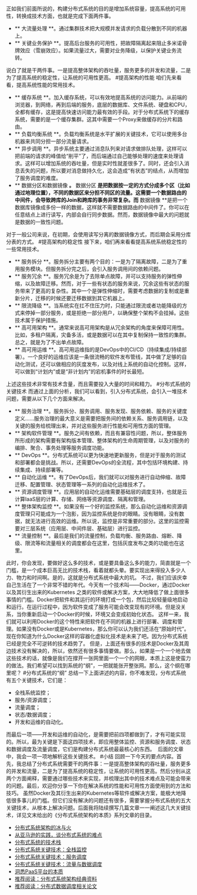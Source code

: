 正如我们前面所说的，构建分布式系统的目的是增加系统容量，提高系统的可用性，转换成技术方面，也就是完成下面两件事。

* ** 大流量处理 **。通过集群技术把大规模并发请求的负载分散到不同的机器上。
* ** 关键业务保护 **。提高后台服务的可用性，把故障隔离起来阻止多米诺骨牌效应（雪崩效应）。如果流量过大，需要对业务降级，以保护关键业务流转。

说白了就是干两件事。一是提高整体架构的吞吐量，服务更多的并发和流量，二是为了提高系统的稳定性，让系统的可用性更高。
#提高架构的性能
咱们先来看看，提高系统性能的常用技术。
<img src="https://static001.geekbang.org/resource/image/a9/17/a9edeae125a80f381003d8d9d0056317.png" alt="" />

* ** 缓存系统 **。加入缓存系统，可以有效地提高系统的访问能力。从前端的浏览器，到网络，再到后端的服务，底层的数据库、文件系统、硬盘和CPU，全都有缓存，这是提高快速访问能力最有效的手段。对于分布式系统下的缓存系统，需要的是一个缓存集群。这其中需要一个Proxy来做缓存的分片和路由。
* ** 负载均衡系统 **。负载均衡系统是水平扩展的关键技术，它可以使用多台机器来共同分担一部分流量请求。
* ** 异步调用 **。异步系统主要通过消息队列来对请求做排队处理，这样可以把前端的请求的峰值给“削平”了，而后端通过自己能够处理的速度来处理请求。这样可以增加系统的吞吐量，但是实时性就差很多了。同时，还会引入消息丢失的问题，所以要对消息做持久化，这会造成“有状态”的结点，从而增加了服务调度的难度。
* ** 数据分区和数据镜像 **。** 数据分区 **是把数据按一定的方式分成多个区（比如通过地理位置），不同的数据区来分担不同区的流量。这需要一个数据路由的中间件，会导致跨库的Join和跨库的事务非常复杂。而** 数据镜像 **是把一个数据库镜像成多份一样的数据，这样就不需要数据路由的中间件了。你可以在任意结点上进行读写，内部会自行同步数据。然而，数据镜像中最大的问题就是数据的一致性问题。

<!-- [[[read_end]]] -->
对于一般公司来说，在初期，会使用读写分离的数据镜像方式，而后期会采用分库分表的方式。
#提高架构的稳定性
接下来，咱们再来看看提高系统系统稳定性的一些常用技术。
<img src="https://static001.geekbang.org/resource/image/be/79/befd21e1b41a257c5028f8c1bc7fa279.png" alt="" />

* ** 服务拆分 **。服务拆分主要有两个目的：一是为了隔离故障，二是为了重用服务模块。但服务拆分完之后，会引入服务调用间的依赖问题。
* ** 服务冗余 **。服务冗余是为了去除单点故障，并可以支持服务的弹性伸缩，以及故障迁移。然而，对于一些有状态的服务来说，冗余这些有状态的服务带来了更高的复杂性。其中一个是弹性伸缩时，需要考虑数据的复制或是重新分片，迁移的时候还要迁移数据到其它机器上。
* ** 限流降级 **。当系统实在扛不住压力时，只能通过限流或者功能降级的方式来停掉一部分服务，或是拒绝一部分用户，以确保整个架构不会挂掉。这些技术属于保护措施。
* ** 高可用架构 **。通常来说高可用架构是从冗余架构的角度来保障可用性。比如，多租户隔离，灾备多活，或是数据可以在其中复制保持一致性的集群。总之，就是为了不出单点故障。
* ** 高可用运维 **。高可用运维指的是DevOps中的CI/CD（持续集成/持续部署）。一个良好的运维应该是一条很流畅的软件发布管线，其中做了足够的自动化测试，还可以做相应的灰度发布，以及对线上系统的自动化控制。这样，可以做到“计划内”或是“非计划内”的宕机事件的时长最短。

上述这些技术非常有技术含量，而且需要投入大量的时间和精力。
#分布式系统的关键技术
而通过上面的分析，我们可以看到，引入分布式系统，会引入一堆技术问题，需要从以下几个方面来解决。

* ** 服务治理 **。服务拆分、服务调用、服务发现、服务依赖、服务的关键度定义……服务治理的最大意义是需要把服务间的依赖关系、服务调用链，以及关键的服务给梳理出来，并对这些服务进行性能和可用性方面的管理。
* ** 架构软件管理 **。服务之间有依赖，而且有兼容性问题，所以，整体服务所形成的架构需要有架构版本管理、整体架构的生命周期管理，以及对服务的编排、聚合、事务处理等服务调度功能。
* ** DevOps **。分布式系统可以更为快速地更新服务，但是对于服务的测试和部署都会是挑战。所以，还需要DevOps的全流程，其中包括环境构建、持续集成、持续部署等。
* ** 自动化运维 **。有了DevOps后，我们就可以对服务进行自动伸缩、故障迁移、配置管理、状态管理等一系列的自动化运维技术了。
* ** 资源调度管理 **。应用层的自动化运维需要基础层的调度支持，也就是云计算IaaS层的计算、存储、网络等资源调度、隔离和管理。
* ** 整体架构监控 **。如果没有一个好的监控系统，那么自动化运维和资源调度管理只可能成为一个泡影，因为监控系统是你的眼睛。没有眼睛，没有数据，就无法进行高效的运维。所以说，监控是非常重要的部分。这里的监控需要对三层系统（应用层、中间件层、基础层）进行监控。
* ** 流量控制 **。最后是我们的流量控制，负载均衡、服务路由、熔断、降级、限流等和流量相关的调度都会在这里，包括灰度发布之类的功能也在这里。

此时，你会发现，要做好这么多的技术，或是要具备这么多的能力，简直就是一个门槛，是一个成本巨高无比的技术栈，看着就都头晕。要实现出来得投入多少人力、物力和时间啊。是的，这就是分布式系统中最大的坑。
不过，我们应该庆幸自己生活在了一个非常不错的年代。今天有一个技术叫——Docker，通过Docker以及其衍生出来的Kubernetes 之类的软件或解决方案，大大地降低了做上面很多事情的门槛。Docker把软件和其运行的环境打成一个包，然后比较轻量级地启动和运行。在运行过程中，因为软件变成了服务可能会改变现有的环境。但是没关系，当你重新启动一个Docker的时候，环境又会变成初始化状态。
这样一来，我们就可以利用Docker的这个特性来把软件在不同的机器上进行部署、调度和管理。如果没有Docker或是Kubernetes，那么你可以认为我们还活在“原始时代”。
现在你知道为什么Docker这样的容器化虚拟化技术是未来了吧。因为分布式系统已经是完全不可逆转的技术趋势了。
但是，上面还有很多的技术是Docker及其周边技术没有解决的，所以，依然还有很多事情要做。那么，如果是一个一个地去做这些技术的话，就像是我们在撑开一张网里面一个一个的网眼，本质上这是使蛮力的做法。我们希望可以找到系统的“纲”，一把就能张开整张网。那么，这个纲在哪里呢？
#分布式系统的“纲”
总结一下上面讲述的内容，你不难发现，分布式系统有五个关键技术，它们是：

* 全栈系统监控；
* 服务/资源调度；
* 流量调度；
* 状态/数据调度；
* 开发和运维的自动化。

而最后一项——开发和运维的自动化，是需要把前四项都做到了，才有可能实现的。所以，最为关键是下面这四项技术，即应用整体监控、资源和服务调度、状态和数据调度及流量调度，它们是构建分布式系统最最核心的东西。
<img src="https://static001.geekbang.org/resource/image/89/f2/8958a432f32dd742b6503b60f97cc3f2.png" alt="" />
后面的文章中，我会一项一项地解析这些关键技术。
#小结
回顾一下今天的要点内容。首先，我总结了分布式系统需要干的两件事：一是提高整体架构的吞吐量，服务更多的并发和流量，二是为了提高系统的稳定性，让系统的可用性更高。然后分别从这两个方面阐释，需要通过哪些技术来实现，并梳理出其中的技术难点及可能会带来的问题。最后，欢迎你分享一下你在解决系统的性能和可用性方面使用到的方法和技巧。
虽然Docker及其衍生出来的Kubernetes等软件或解决方案，能极大地降低很多事儿的门槛。但它们没有解决的问题还有很多，需要掌握分布式系统的五大关键技术，从根本上解决问题。后面我将陆续撰写几篇文章一一阐述这几大关键技术，详见文末给出的《分布式系统架构的本质》系列文章的目录。

* <a href="https://time.geekbang.org/column/article/1411">分布式系统架构的冰与火</a>
* <a href="https://time.geekbang.org/column/article/1505">从亚马逊的实践，谈分布式系统的难点</a>
* <a href="https://time.geekbang.org/column/article/1512">分布式系统的技术栈</a>
* <a href="https://time.geekbang.org/column/article/1513">分布式系统关键技术：全栈监控</a>
* <a href="https://time.geekbang.org/column/article/1604">分布式系统关键技术：服务调度</a>
* <a href="https://time.geekbang.org/column/article/1609">分布式系统关键技术：流量与数据调度</a>
* <a href="https://time.geekbang.org/column/article/1610">洞悉PaaS平台的本质</a>
* <a href="https://time.geekbang.org/column/article/2080">推荐阅读：分布式系统架构经典资料</a>
* <a href="https://time.geekbang.org/column/article/2421">推荐阅读：分布式数据调度相关论文</a>

<p></p>
